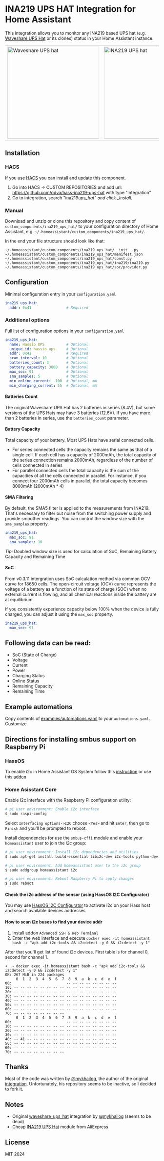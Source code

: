 # INA219 UPS HAT Integration for Home Assistant

This integration allows you to monitor any INA219 based UPS hat (e.g. [Waveshare UPS Hat](https://www.waveshare.com/wiki/UPS_HAT) or its clones) status in your Home Assistant instance.

<table border="0">
<tr>
<td valign="top"><img alt="Waveshare UPS hat" src="https://user-images.githubusercontent.com/1454659/114266149-595d6280-99fd-11eb-9056-dd0fbe178ecc.png" width="300" height="auto"></td>
<td valign="top"><img alt="INA219 UPS hat" src="https://raw.githubusercontent.com/odya/hass-ina219-ups-hat/33137ea16042972f65d71bea2709fe8e60679914/docs/INA219_3S_UPS.jpg" width="300" height="auto"></td>
</tr>
</table>

## Installation

### HACS

If you use [HACS](https://hacs.xyz/) you can install and update this component.

1. Go into HACS -> CUSTOM REPOSITORIES and add url: <https://github.com/odya/hass-ina219-ups-hat> with type "integration"
2. Go to integration, search "ina219*ups_hat" and click \_Install*.

### Manual

Download and unzip or clone this repository and copy content of `custom_components/ina219_ups_hat/` to your configuration directory of Home Assistant, e.g. `~/.homeassistant/custom_components/ina219_ups_hat/`.

In the end your file structure should look like that:

```
~/.homeassistant/custom_components/ina219_ups_hat/__init__.py
~/.homeassistant/custom_components/ina219_ups_hat/manifest.json
~/.homeassistant/custom_components/ina219_ups_hat/const.py
~/.homeassistant/custom_components/ina219_ups_hat/ina219/ina219.py
~/.homeassistant/custom_components/ina219_ups_hat/soc/provider.py
```


## Configuration

Minimal configuration entry in your `configuration.yaml`

```yaml
ina219_ups_hat:
  addr: 0x41                # Required
```

### Additional options

Full list of configuration options in your `configuration.yaml`

```yaml
ina219_ups_hat:
  name: Hassio UPS          # Optional
  unique_id: hassio_ups     # Optional
  addr: 0x41                # Required
  scan_interval: 10         # Optional
  batteries_count: 3        # Optional
  battery_capacity: 3000    # Optional
  max_soc: 91               # Optional
  sma_samples: 5            # Optional
  min_online_current: -100  # Optional, mA
  min_charging_current: 55  # Optional, mA
```

#### Batteries Count

The original Waveshare UPS Hat has 2 batteries in series (8.4V), but some versions of the UPS Hats may have 3 batteries (12.6V). If you have more than 2 batteries in series, use the `batteries_count` parameter.

#### Battery Capacity

Total capacity of your battery. Most UPS Hats have serial connected cells.
- For series connected cells the capacity remains the same as that of a single cell. If each cell has a capacity of 2000mAh, the total capacity of the series connection remains 2000mAh, regardless of the number of cells connected in series
- For parallel connected cells the total capacity is the sum of the capacities of all the cells connected in parallel. For instance, if you connect four 2000mAh cells in parallel, the total capacity becomes 8000mAh (2000mAh * 4)

#### SMA Filtering

By default, the SMA5 filter is applied to the measurements from INA219. That's necessary to filter out noise from the switching power supply and provide smoother readings. You can control the window size with the `sma_samples` property.

```yaml
ina219_ups_hat:
  max_soc: 91
  sma_samples: 10
```

*Tip:* Doubled window size is used for calculation of SoC, Remaining Battery Capacity and Remaining Time

#### SoC

From v0.3.11 intergration uses SoC calculation method via common OCV curve for 18650 cells. The open-circuit voltage (OCV) curve represents the voltage of a battery as a function of its state of charge (SOC) when no external current is flowing, and all chemical reactions inside the battery are at equilibrium.

If you consistently experience capacity below 100% when the device is fully charged, you can adjust it using the `max_soc` property.

```yaml
ina219_ups_hat:
  max_soc: 91
```


## Following data can be read:

- SoC (State of Charge)
- Voltage
- Current
- Power
- Charging Status
- Online Status
- Remaining Capacity
- Remaining Time

## Example automations

Copy contents of [examples/automations.yaml](/examples/automations.yaml) to your `automations.yaml`. Customize.

## Directions for installing smbus support on Raspberry Pi

### HassOS

To enable i2c in Home Assistant OS System follow this [instruction](https://www.home-assistant.io/common-tasks/os/#enable-i2c) or
use this [addon](https://community.home-assistant.io/t/add-on-hassos-i2c-configurator/264167)

### Home Asisstant Core

Enable I2c interface with the Raspberry Pi configuration utility:

```bash
# pi user environment: Enable i2c interface
$ sudo raspi-config
```

Select `Interfacing options->I2C` choose `<Yes>` and hit `Enter`, then go to `Finish` and you'll be prompted to reboot.

Install dependencies for use the `smbus-cffi` module and enable your `homeassistant` user to join the *i2c* group:

```bash
# pi user environment: Install i2c dependencies and utilities
$ sudo apt-get install build-essential libi2c-dev i2c-tools python-dev libffi-dev

# pi user environment: Add homeassistant user to the i2c group
$ sudo addgroup homeassistant i2c

# pi user environment: Reboot Raspberry Pi to apply changes
$ sudo reboot
```

#### Check the i2c address of the sensor (using HassOS I2C Configurator)

You may use [HassOS I2C Configurator](https://community.home-assistant.io/t/add-on-hassos-i2c-configurator/264167) to activate i2c on your Hass host and search available devices addresses

#### How to scan i2c buses to find your device addr

1. Install addon `Advanced SSH & Web Terminal`
2. Enter the web interface and execute `docker exec -it homeassistant bash -c "apk add i2c-tools && i2cdetect -y 0 && i2cdetect -y 1"`

After that you'll get list of found i2c devices. First table is for channel 0, second for channel 1.
```
➜  ~ docker exec -it homeassistant bash -c "apk add i2c-tools && i2cdetect -y 0 && i2cdetect -y 1"
OK: 267 MiB in 224 packages
     0  1  2  3  4  5  6  7  8  9  a  b  c  d  e  f
00:                         -- -- -- -- -- -- -- -- 
10: -- -- -- -- -- -- -- -- -- -- -- -- -- -- -- -- 
20: -- -- -- -- -- -- -- -- -- -- -- -- -- -- -- -- 
30: -- -- -- -- -- -- -- -- -- -- -- -- -- -- -- -- 
40: -- -- -- -- -- -- -- -- -- -- -- -- -- -- -- -- 
50: -- -- -- -- -- -- -- -- -- -- -- -- -- -- -- -- 
60: -- -- -- -- -- -- -- -- -- -- -- -- -- -- -- -- 
70: -- -- -- -- -- -- -- --                         
     0  1  2  3  4  5  6  7  8  9  a  b  c  d  e  f
00:                         -- -- -- -- -- -- -- -- 
10: -- -- -- -- -- -- -- -- -- -- -- -- -- -- -- -- 
20: -- -- -- -- -- -- -- -- -- -- -- -- -- -- -- -- 
30: -- -- -- -- -- -- -- -- -- -- -- -- -- -- -- -- 
40: -- 41 -- -- -- -- -- -- -- -- -- -- -- -- -- -- 
50: -- -- -- -- -- -- -- -- -- -- -- -- -- -- -- -- 
60: -- -- -- -- -- -- -- -- -- -- -- -- -- -- -- -- 
70: -- -- -- -- -- -- -- --  
```

## Thanks

Most of the code was written by [@mykhailog](https://github.com/mykhailog), the author of the original [integration](https://github.com/mykhailog/hacs_waveshare_ups_hat). Unfortunately, his repository seems to be inactive, so I decided to fork it.

## Notes

- Original [waveshare_ups_hat](https://github.com/mykhailog/hacs_waveshare_ups_hat) integration by [@mykhailog](https://github.com/mykhailog) (seems to be dead)
- Cheap [INA219 UPS Hat](https://www.aliexpress.com/item/1005005071564178.html) module from AliExpress

## License

MIT 2024
